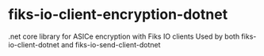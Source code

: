 # fiks-io-client-encryption-dotnet
.net core library for ASICe encryption with Fiks IO clients
Used by both fiks-io-client-dotnet and fiks-io-send-client-dotnet
